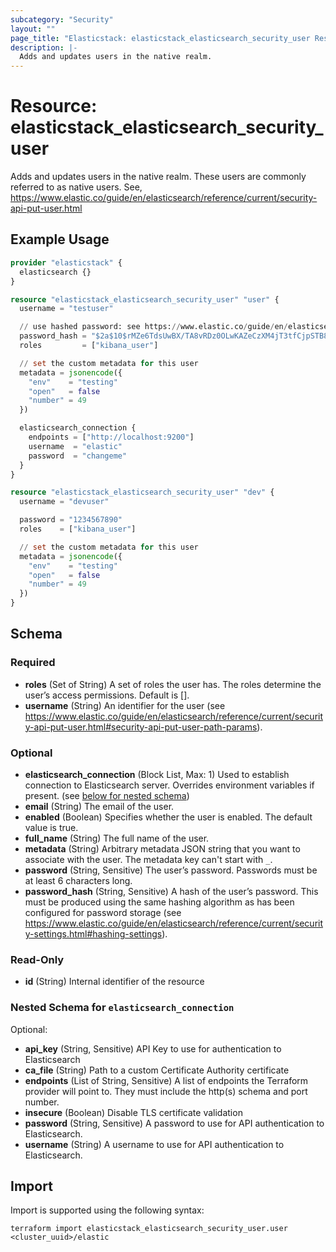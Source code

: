 ```yaml
---
subcategory: "Security"
layout: ""
page_title: "Elasticstack: elasticstack_elasticsearch_security_user Resource"
description: |-
  Adds and updates users in the native realm.
---
```


# Resource: elasticstack_elasticsearch_security_user

Adds and updates users in the native realm. These users are commonly referred to as native users. See, https://www.elastic.co/guide/en/elasticsearch/reference/current/security-api-put-user.html

## Example Usage

```terraform
provider "elasticstack" {
  elasticsearch {}
}

resource "elasticstack_elasticsearch_security_user" "user" {
  username = "testuser"

  // use hashed password: see https://www.elastic.co/guide/en/elasticsearch/reference/current/security-api-put-user.html#security-api-put-user-request-body
  password_hash = "$2a$10$rMZe6TdsUwBX/TA8vRDz0OLwKAZeCzXM4jT3tfCjpSTB8HoFuq8xO"
  roles         = ["kibana_user"]

  // set the custom metadata for this user
  metadata = jsonencode({
    "env"    = "testing"
    "open"   = false
    "number" = 49
  })

  elasticsearch_connection {
    endpoints = ["http://localhost:9200"]
    username  = "elastic"
    password  = "changeme"
  }
}

resource "elasticstack_elasticsearch_security_user" "dev" {
  username = "devuser"

  password = "1234567890"
  roles    = ["kibana_user"]

  // set the custom metadata for this user
  metadata = jsonencode({
    "env"    = "testing"
    "open"   = false
    "number" = 49
  })
}
```

<!-- schema generated by tfplugindocs -->
## Schema

### Required

- **roles** (Set of String) A set of roles the user has. The roles determine the user’s access permissions. Default is [].
- **username** (String) An identifier for the user (see https://www.elastic.co/guide/en/elasticsearch/reference/current/security-api-put-user.html#security-api-put-user-path-params).

### Optional

- **elasticsearch_connection** (Block List, Max: 1) Used to establish connection to Elasticsearch server. Overrides environment variables if present. (see [below for nested schema](#nestedblock--elasticsearch_connection))
- **email** (String) The email of the user.
- **enabled** (Boolean) Specifies whether the user is enabled. The default value is true.
- **full_name** (String) The full name of the user.
- **metadata** (String) Arbitrary metadata JSON string that you want to associate with the user. The metadata key can't start with `_`.
- **password** (String, Sensitive) The user’s password. Passwords must be at least 6 characters long.
- **password_hash** (String, Sensitive) A hash of the user’s password. This must be produced using the same hashing algorithm as has been configured for password storage (see https://www.elastic.co/guide/en/elasticsearch/reference/current/security-settings.html#hashing-settings).

### Read-Only

- **id** (String) Internal identifier of the resource

<a id="nestedblock--elasticsearch_connection"></a>
### Nested Schema for `elasticsearch_connection`

Optional:

- **api_key** (String, Sensitive) API Key to use for authentication to Elasticsearch
- **ca_file** (String) Path to a custom Certificate Authority certificate
- **endpoints** (List of String, Sensitive) A list of endpoints the Terraform provider will point to. They must include the http(s) schema and port number.
- **insecure** (Boolean) Disable TLS certificate validation
- **password** (String, Sensitive) A password to use for API authentication to Elasticsearch.
- **username** (String) A username to use for API authentication to Elasticsearch.

## Import

Import is supported using the following syntax:

```shell
terraform import elasticstack_elasticsearch_security_user.user <cluster_uuid>/elastic
```
